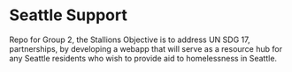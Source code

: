 # Seattle Support
Repo for Group 2, the Stallions
Objective is to address UN SDG 17, partnerships, by developing a webapp that will serve as a resource hub for 
any Seattle residents who wish to provide aid to homelessness in Seattle. 
